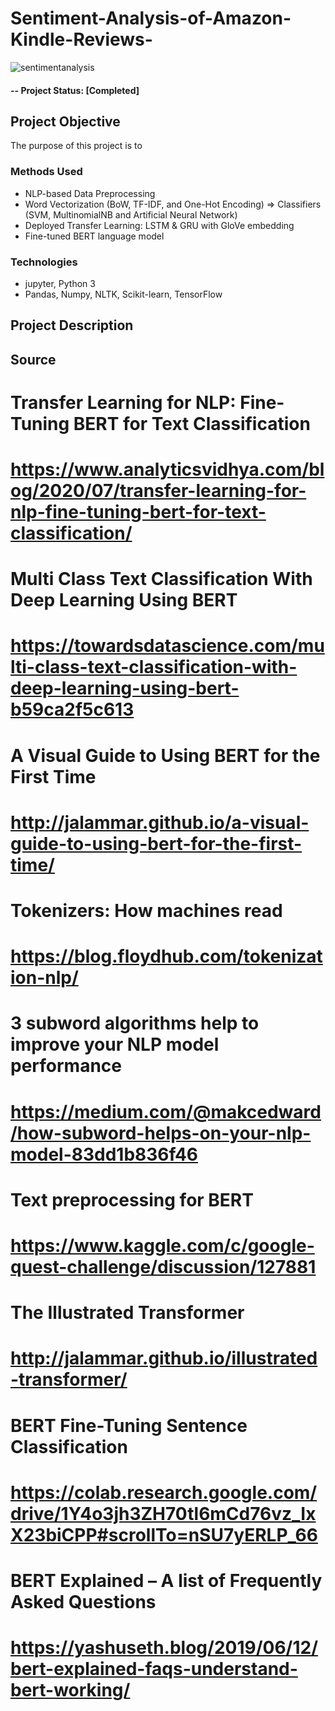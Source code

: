 # Sentiment-Analysis-of-Amazon-Kindle-Reviews-

![sentimentanalysis](https://user-images.githubusercontent.com/49653689/94883213-10b66280-0438-11eb-9eda-f0288f6f91ed.png)

#### -- Project Status: [Completed]

## Project Objective
The purpose of this project is to 

### Methods Used
* NLP-based Data Preprocessing 
* Word Vectorization (BoW, TF-IDF, and One-Hot Encoding) => Classifiers (SVM, MultinomialNB and Artificial Neural Network)
* Deployed Transfer Learning: LSTM & GRU with GloVe embedding
* Fine-tuned BERT language model

### Technologies
* jupyter, Python 3
* Pandas, Numpy, NLTK, Scikit-learn, TensorFlow

## Project Description

## Source 


# Transfer Learning for NLP: Fine-Tuning BERT for Text Classification
# https://www.analyticsvidhya.com/blog/2020/07/transfer-learning-for-nlp-fine-tuning-bert-for-text-classification/

# Multi Class Text Classification With Deep Learning Using BERT
# https://towardsdatascience.com/multi-class-text-classification-with-deep-learning-using-bert-b59ca2f5c613

# A Visual Guide to Using BERT for the First Time
# http://jalammar.github.io/a-visual-guide-to-using-bert-for-the-first-time/

# Tokenizers: How machines read 
# https://blog.floydhub.com/tokenization-nlp/

# 3 subword algorithms help to improve your NLP model performance
# https://medium.com/@makcedward/how-subword-helps-on-your-nlp-model-83dd1b836f46

# Text preprocessing for BERT
# https://www.kaggle.com/c/google-quest-challenge/discussion/127881

# The Illustrated Transformer
# http://jalammar.github.io/illustrated-transformer/

# BERT Fine-Tuning Sentence Classification
# https://colab.research.google.com/drive/1Y4o3jh3ZH70tl6mCd76vz_IxX23biCPP#scrollTo=nSU7yERLP_66

# BERT Explained – A list of Frequently Asked Questions
# https://yashuseth.blog/2019/06/12/bert-explained-faqs-understand-bert-working/

